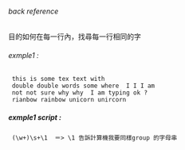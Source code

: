 ###### back reference  

目的如何在每一行內，找尋每一行相同的字

###### exmple1 :

     this is some tex text with 
     double double words some where  I I I am 
     not not sure why why  I am typing ok ? 
     rianbow rainbow unicorn unircorn 
     
##### exmple1 script :
     
     (\w+)\s+\1  ＝> \1 告訴計算機我要同樣group 的字母串 
     
     
     


